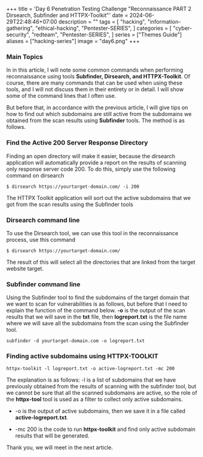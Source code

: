 +++
title = 'Day 6 Penetration Testing Challenge "Reconnaissance PART 2 Dirsearch, Subfinder and HTTPX-Toolkit"'
date = 2024-06-29T22:48:46+07:00
description = ""
tags = [
    "hacking",
    "information-gathering",
    "ethical-hacking",
    "Pentester-SERIES",
]
categories = [
    "cyber-security",
    "redteam",
    "Pentester-SERIES",
]
series = ["Themes Guide"]
aliases = ["hacking-series"]
image = "day6.png"
+++

### Main Topics
In in this article, I will note some common commands when performing reconnaissance using tools **Subfinder, Dirsearch, and HTTPX-Toolkit**. Of course, there are many commands that can be used when using these tools, and I will not discuss them in their entirety or in detail. I will show some of the command lines that I often use.

But before that, in accordance with the previous article, I will give tips on how to find out which subdomains are still active from the subdomains we obtained from the scan results using **Subfinder** tools. The method is as follows.

### Find the Active 200 Server Response Directory
Finding an open directory will make it easier, because the dirsearch application will automatically provide a report on the results of scanning only response server code 200. To do this, simply use the following command on dirsearch

````
$ dirsearch https://yourtarget-domain.com/ -i 200
````

The HTTPX Toolkit application will sort out the active subdomains that we got from the scan results using the Subfinder tools

### Dirsearch command line
To use the Dirsearch tool, we can use this tool in the reconnaissance process, use this command

````
$ dirsearch https://yourtarget-domain.com/
````
The result of this will select all the directories that are linked from the target website target.

### Subfinder command line
Using the Subfinder tool to find the subdomains of the target domain that we want to scan for vulnerabilities is as follows, but before that I need to explain the function of the command below. **-o** is the output of the scan results that we will save in the **txt** file, then **logreport.txt** is the file name where we will save all the subdomains from the scan using the Subfinder tool.

````
subfinder -d yourtarget-domain.com -o logreport.txt
````

### Finding active subdomains using HTTPX-TOOLKIT

`````
httpx-toolkit -l logreport.txt -o active-logreport.txt -mc 200
`````

The explanation is as follows:
-l is a list of subdomains that we have previously obtained from the results of scanning with the subfinder tool, but we cannot be sure that all the scanned subdomains are active, so the role of the **httpx-tool** tool is used as a filter to collect only active subdomains.

- -o is the output of active subdomains, then we save it in a file called **active-logreport.txt**.

- -mc 200 is the code to run **httpx-toolkit** and find only active subdomain results that will be generated.

Thank you, we will meet in the next article.